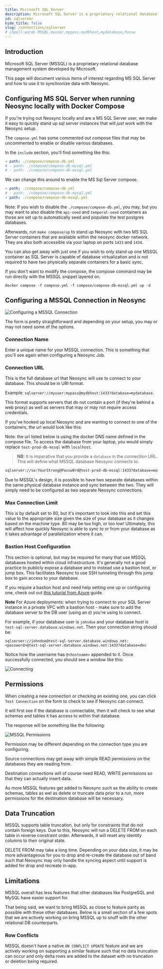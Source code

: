 ```yaml
---
title: Microsoft SQL Server
description: Microsoft SQL Server is a proprietary relational database management system developed by Microsoft.
id: sqlserver
hide_title: false
slug: /connections/sqlserver
# cSpell:words MSSQL,myuser,mypass,mydbhost,mydatabase,Passw
---
```


## Introduction

Microsoft SQL Server (MSSQL) is a proprietary relational database management system developed by Microsoft.

This page will document various items of interest regarding MS SQL Server and how to use it to synchronize data with Neosync.

## Configuring MS SQL Server when running Neosync locally with Docker Compose

If you're trying out Neosync locally and are a MS SQL Server user, we make it easy to quickly stand up sql server instances
that will _just work_ with the Neosync setup.

The `compose.yml` has some commented out compose files that may be uncommented to enable or disable various databases.

In the `include` section, you'll find something like this:

```yml
- path: ./compose/compose-db.yml
# - path: ./compose/compose-db-mysql.yml
# - path: ./compose/compose-db-mssql.yml
```

We can change this around to enable the MS Sql Server compose.

```yml
- path: ./compose/compose-db.yml
# - path: ./compose/compose-db-mysql.yml
- path: ./compose/compose-db-mssql.yml
```

Note: If you wish to disable the `./compose/compose-db.yml`, you may, but you may want to also disable the `api-seed` and `temporal-seed` containers as those are set up to automatically seed and populate the test postgres databases.

Afterwards, run `make compose/up` to stand up Neosync with two MS SQL Server containers that are available within the neosync docker network.
They are also both accessible via your laptop on ports `1433` and `1434`.

You can also get away with just one if you wish to only stand up one MSSQL container as SQL Server is capable of database virtualization and is not required to have two physically separate containers for a basic sync.

If you don't want to modify the compose, the compose command may be run directly with the MSSQL snippet layered on.

```console
docker compose -f compose.yml -f compose/compose-db-mssql.yml up -d
```

## Configuring a MSSQL Connection in Neosync

![Configuring a MSSQL Connection](/img/mssql-connection.png)

The form is pretty straightforward and depending on your setup, you may or may not need some of the options.

### Connection Name

Enter a unique name for your MSSQL connection. This is something that you'll see again when configuring a Neosync Job.

### Connection URL

This is the full database url that Neosync will use to connect to your database. This should be in URI format.

Example: `sqlserver://myuser:mypass@mydbhost:1433?database=mydatabase`.

This format supports servers that do not contain a port (if they're behind a web proxy) as well as servers that may or may not require access credentials.

If you've hooked up local Neosync and are wanting to connect to one of the containers, the url would look like this:

Note: the url listed below is using the docker DNS name defined in the compose file.
To access the database from your laptop, you would simply replace `test-prod-db-mssql` with `localhost`.

> **NB:** It is imperative that you provide a `database` in the connection URL. This will define what MSSQL database Neosync connects to.

```bash
sqlserver://sa:YourStrong@Passw0rd@test-prod-db-mssql:1433?database=master
```

Due to MSSQL's design, it is possible to have two separate databases within the same physical database instance and sync between the two. They will simply need to be configured as two separate Neosync connections.

### Max Connection Limit

This is by default set to 80, but it's important to look into this and set this value to the appropriate size given the size of your database as it changes based on the machine type. 80 may be too high, or too low! Ultimately, this will affect how quickly Neosync is able to sync to or from your database as it takes advantage of parallelization where it can.

### Bastion Host Configuration

This section is optional, but may be required for many that use MSSQL databases hosted within cloud infrastructure.
It's generally not a good practice to publicly expose a database and to instead use a bastion host, or jump box. This facilitates Neosync to use SSH tunneling through this jump box to gain access to your database.

If you require a bastion host and need help setting one up or configuring one, check out out [this tutorial from Azure](https://learn.microsoft.com/en-us/azure/private-link/tutorial-private-endpoint-sql-portal) guide.

**Note** For Azure deployments: when trying to connect to your SQL Server instance in a private VPC with a bastion host - make sure to add the database server to the DB user (using an `@`) you're using to connect.

For example, if your database user is `johndoe` and your database host is `test-sql-server.database.windows.net`. Then your connection string should be:

`sqlserver://johndoe@test-sql-server.database.windows.net:<password>@test-sql-server.database.windows.net:1433?database=dev`

Notice how the username has `@<hostname>` appended to it. Once successfully connected, you should see a window like this:

![Connecting](/img/sqlconn.png)

## Permissions

When creating a new connection or checking an existing one, you can click `Test Connection` on the form to check to see if Neosync can connect.

It will first see if the database is connectable, then it will check to see what schemas and tables it has access to within that database.

The response will be something like the following:

![MSSQL Permissions](/img/mssql-permissions.png)

Permission may be different depending on the connection type you are configuring.

Source connections may get away with simple READ permissions on the databases they are reading from.

Destination connections will of course need READ, WRITE permissions so that they can actually insert data.

As more MSSQL features get added to Neosync such as the ability to create schemas, tables as wel as delete or truncate data prior to a run, more permissions for the destination database will be necessary.

## Data Truncation

MSSQL supports table truncation, but only for constraints that do not contain foreign keys.
Due to this, Neosync will run a DELETE FROM on each table in reverse constraint order.
Afterwards, it will reset any identity columns to their original state.

DELETE FROM may take a long time. Depending on your data size, it may be more advantageous for you to drop and re-create the database out of band such that Neosync may only handle the syncing aspect until support is added for drop and recreate in-app.

## Limitations

MSSQL overall has less features that other databases like PostgreSQL and MySQL have easier support for.

That being said, we want to bring MSSQL as close to feature parity as possible with these other databases.
Below is a small section of a few spots that we are actively working on bring MSSQL up to snuff with the other relational DB counterparts.

### Row Conflicts

MSSQL doesn't have a native `ON CONFLICT UPDATE` feature and we are actively working on supporting a similar feature such that no data truncation can occur and only delta rows are added to the dataset with no truncation or deletion being required.
